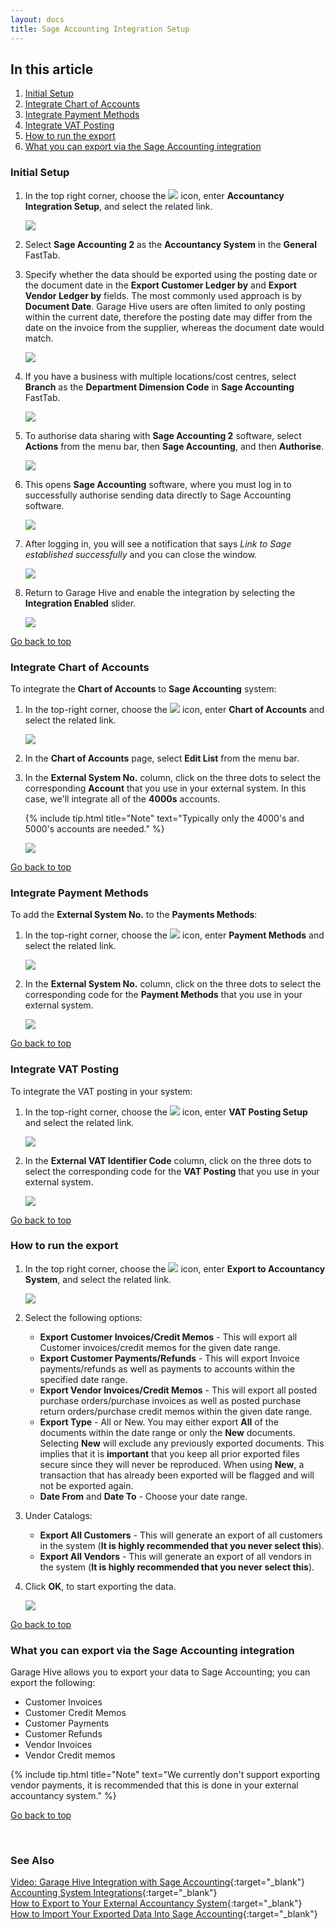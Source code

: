 ```yaml
---
layout: docs
title: Sage Accounting Integration Setup
---
```


<a name="top"></a>

## In this article
1. [Initial Setup](#initial-setup)
2. [Integrate Chart of Accounts](#integrate-chart-of-accounts)
3. [Integrate Payment Methods](#integrate-payment-methods)
4. [Integrate VAT Posting](#integrate-vat-posting)
3. [How to run the export](#how-to-run-the-export)
4. [What you can export via the Sage Accounting integration](#what-you-can-export-via-the-sage-accounting-integration)

### Initial Setup
1. In the top right corner, choose the ![](media/search_icon.png) icon, enter **Accountancy Integration Setup**, and select the related link.

   ![](media/garagehive-sage-accounting-setup1.png)

1. Select **Sage Accounting 2** as the **Accountancy System** in the **General** FastTab.
1. Specify whether the data should be exported using the posting date or the document date in the **Export Customer Ledger by** and **Export Vendor Ledger by** fields. The most commonly used approach is by **Document Date**. Garage Hive users are often limited to only posting within the current date, therefore the posting date may differ from the date on the invoice from the supplier, whereas the document date would match.

   ![](media/garagehive-sage-accounting-setup2.png)

1. If you have a business with multiple locations/cost centres, select **Branch** as the **Department Dimension Code** in **Sage Accounting** FastTab.

   ![](media/garagehive-sage-accounting-setup4a.png)

1. To authorise data sharing with **Sage Accounting 2** software, select **Actions** from the menu bar, then **Sage Accounting**, and then **Authorise**. 

   ![](media/garagehive-sage-accounting-setup4.png)

1. This opens **Sage Accounting** software, where you must log in to successfully authorise sending data directly to Sage Accounting software.

   ![](media/garagehive-sage-accounting-setup5.png)

1. After logging in, you will see a notification that says *Link to Sage established successfully* and you can close the window.

   ![](media/garagehive-sage-accounting-setup6.png)

1. Return to Garage Hive and enable the integration by selecting the **Integration Enabled** slider.

   ![](media/garagehive-sage-accounting-setup7.png)


[Go back to top](#top)

### Integrate Chart of Accounts
To integrate the **Chart of Accounts** to **Sage Accounting** system: 
1. In the top-right corner, choose the ![](media/search_icon.png) icon, enter **Chart of Accounts** and select the related link.

   ![](media/garagehive-sage-accounting-chart-of-accounts1.png)

2. In the **Chart of Accounts** page, select **Edit List** from the menu bar.
3. In the **External System No.** column, click on the three dots to select the corresponding **Account** that you use in your external system. In this case, we'll integrate all of the **4000s** accounts.

   {% include tip.html title="Note" text="Typically only the 4000's and 5000's accounts are needed." %}

   ![](media/garagehive-sage-accounting-chart-of-accounts2.png)


[Go back to top](#top)

### Integrate Payment Methods
To add the **External System No.** to the **Payments Methods**: 
1. In the top-right corner, choose the ![](media/search_icon.png) icon, enter **Payment Methods** and select the related link.

   ![](media/garagehive-sage-accounting-payment-methods1.png)

2. In the **External System No.** column, click on the three dots to select the corresponding code for the **Payment Methods** that you use in your external system.

   ![](media/garagehive-sage-accounting-payment-methods2.png)


[Go back to top](#top)

### Integrate VAT Posting
To integrate the VAT posting in your system: 
1. In the top-right corner, choose the ![](media/search_icon.png) icon, enter **VAT Posting Setup** and select the related link.

   ![](media/garagehive-sage-accounting-vat-posting1.png)

2. In the **External VAT Identifier Code** column, click on the three dots to select the corresponding code for the **VAT Posting** that you use in your external system.

   ![](media/garagehive-sage-accounting-vat-posting2.png)


[Go back to top](#top)

### How to run the export 
1. In the top right corner, choose the ![](media/search_icon.png) icon, enter **Export to Accountancy System**, and select the related link.

    ![](media/garagehive-sage-accounting-setup8.png)

2. Select the following options:
   * **Export Customer Invoices/Credit Memos** - This will export all Customer invoices/credit memos for the given date range. 
   * **Export Customer Payments/Refunds** - This will export Invoice payments/refunds as well as payments to accounts within the specified date range.
   * **Export Vendor Invoices/Credit Memos** - This will export all posted purchase orders/purchase invoices as well as posted purchase return orders/purchase credit memos within the given date range.
   * **Export Type** - All or New. You may either export **All** of the documents within the date range or only the **New** documents. Selecting **New** will exclude any previously exported documents. This implies that it is **important** that you keep all prior exported files secure since they will never be reproduced. When using **New**, a transaction that has already been exported will be flagged and will not be exported again.
   * **Date From** and **Date To** - Choose your date range.

3. Under Catalogs:
   * **Export All Customers** - This will generate an export of all customers in the system (**It is highly recommended that you never select this**).
   * **Export All Vendors** - This will generate an export of all vendors in the system (**It is highly recommended that you never select this**).

4. Click **OK**, to start exporting the data.

   ![](media/garagehive-sage-accounting-setup9.png)


[Go back to top](#top)

### What you can export via the Sage Accounting integration

Garage Hive allows you to export your data to Sage Accounting; you can export the following:

* Customer Invoices
* Customer Credit Memos
* Customer Payments
* Customer Refunds
* Vendor Invoices
* Vendor Credit memos

{% include tip.html title="Note" text="We currently don't support exporting vendor payments, it is recommended that this is done in your external accountancy system." %}


[Go back to top](#top)


<br>

### **See Also**

[Video: Garage Hive Integration with Sage Accounting](https://www.youtube.com/watch?v=-UMuQjqTgmQ){:target="_blank"} \
[Accounting System Integrations](garagehive-external-accountancy-integration.html){:target="_blank"} \
[How to Export to Your External Accountancy System](garagehive-finance-accountancy-export.html){:target="_blank"} \
[How to Import Your Exported Data Into Sage Accounting](garagehive-import-exported-data-to-sage-accounting.html){:target="_blank"}


